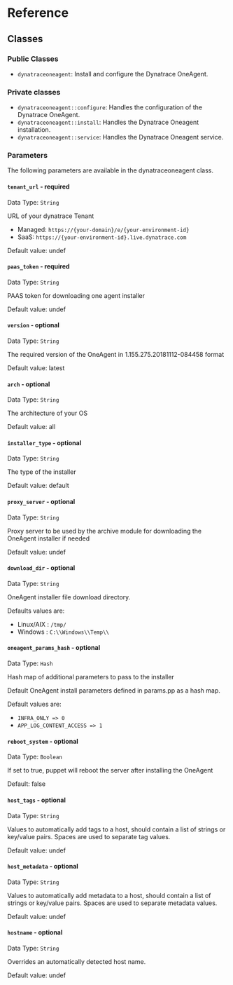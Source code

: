 
# Reference

## Classes

### Public Classes

* `dynatraceoneagent`: Install and configure the Dynatrace OneAgent.

### Private classes

* `dynatraceoneagent::configure`: Handles the configuration of the Dynatrace OneAgent.
* `dynatraceoneagent::install`: Handles the Dynatrace Oneagent installation.
* `dynatraceoneagent::service`: Handles the Dynatrace Oneagent service.

### Parameters

The following parameters are available in the dynatraceoneagent class.

#### `tenant_url` - required

Data Type: `String`

URL of your dynatrace Tenant

* Managed: `https://{your-domain}/e/{your-environment-id}`
* SaaS: `https://{your-environment-id}.live.dynatrace.com`

Default value: undef

#### `paas_token` - required

Data Type: `String`

PAAS token for downloading one agent installer

Default value: undef

#### `version` - optional

Data Type: `String`

The required version of the OneAgent in 1.155.275.20181112-084458 format

Default value: latest

#### `arch` - optional

Data Type: `String`

The architecture of your OS

Default value: all

#### `installer_type` - optional

Data Type: `String`

The type of the installer

Default value: default

#### `proxy_server` - optional

Data Type: `String`

Proxy server to be used by the archive module for downloading the OneAgent installer if needed

Default value: undef

#### `download_dir` - optional

Data Type: `String`

OneAgent installer file download directory.

Defaults values are:

* Linux/AIX : `/tmp/`
* Windows   : `C:\\Windows\\Temp\\`

#### `oneagent_params_hash` - optional

Data Type: `Hash`

Hash map of additional parameters to pass to the installer

Default OneAgent install parameters defined in params.pp as a hash map.

Default values are:

* `INFRA_ONLY => 0`
* `APP_LOG_CONTENT_ACCESS => 1`

#### `reboot_system` - optional

Data Type: `Boolean`

If set to true, puppet will reboot the server after installing the OneAgent

Default: false

#### `host_tags` - optional

Data Type: `String`

Values to automatically add tags to a host, should contain a list of strings or key/value pairs. Spaces are used to separate tag values.

Default value: undef

#### `host_metadata` - optional

Data Type: `String`

Values to automatically add metadata to a host, should contain a list of strings or key/value pairs. Spaces are used to separate metadata values.

Default value: undef

#### `hostname` - optional

Data Type: `String`

Overrides an automatically detected host name.

Default value: undef
